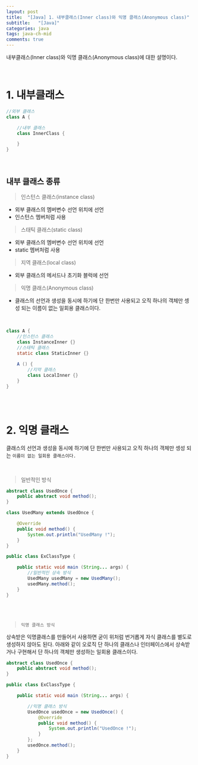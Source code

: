 ```yaml
---
layout: post
title:  "[Java] 1. 내부클래스(Inner class)와 익명 클래스(Anonymous class)"
subtitle:   "[Java]"
categories: java
tags: java-ch-mid
comments: true
---
```


내부클래스(Inner class)와 익명 클래스(Anonymous class)에 대한 설명이다.

<br>


# 1. 내부클래스

```java
//외부 클래스
class A {

    //내부 클래스
    class InnerClass {

    }
}
```

<br>

## 내부 클래스 종류


> 인스턴스 클래스(instance class)

- 외부 클래스의 멤버변수 선언 위치에 선언
- 인스턴스 멤버처럼 사용
  
> 스태틱 클래스(static class)

- 외부 클래스의 멤버변수 선언 위치에 선언
- static 멤버처럼 사용

> 지역 클래스(local class)

- 외부 클래스의 메서드나 초기화 블럭에 선언

> 익명 클래스(Anonymous class)

- 클래스의 선언과 생성을 동시에 하기에 단 한번만 사용되고 오직 하나의 객체만 셍성 되는 이름이 없는 일회용 클래스이다.


<br>

```java
class A {
    //인스턴스 클래스
    class InstanceInner {}
    //스태틱 클래스
    static class StaticInner {}
    
    A () {
        //지약 클래스
        class LocalInner {}
    }
}
```

<br><br>


# 2. 익명 클래스

클래스의 선언과 생성을 동시에 하기에 단 한번만 사용되고 오직 하나의 객체만 셍성 되는 `이름이 없는 일회용 클래스이다.`

<br>

> 일반적인 방식

```java
abstract class UsedOnce {
    public abstract void method();
}

class UsedMany extends UsedOnce {

    @Override
    public void method() {
        System.out.println("UsedMany !");
    }
}

public class ExClassType {

    public static void main (String... args) {
        //일반적인 상속 방식
        UsedMany usedMany = new UsedMany();
        usedMany.method();
    }
}
```

<br><br>


> `익명 클래스 방식`

상속받은 익명클래스를 만들어서 사용하면 굳이 위처럼 번거롭게 자식 클래스를 별도로 생성하지 않아도 된다. 아래와 같이 오로직 단 하나의 클래스나 인터페이스에서 상속받거나 구현해서 단 하나의 객체만 생성하는 일회용 클래스이다.

```java
abstract class UsedOnce {
    public abstract void method();
}

public class ExClassType {

    public static void main (String... args) {

        //익명 클래스 방식
        UsedOnce usedOnce = new UsedOnce() {
            @Override
            public void method() {
                System.out.println("UsedOnce !");
            }
        };
        usedOnce.method();
    }
}
```
